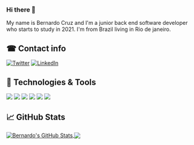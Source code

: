 ### Hi there 👋

My name is Bernardo Cruz and I'm a junior back end software developer who starts to study in 2021. I'm from Brazil living in Rio de janeiro. 

##  ☎ Contact info

[![Twitter][1.2]][1] [![LinkedIn][3.2]][3]

## 🔧 Technologies & Tools
![](https://img.shields.io/badge/Code-JavaScript-informational?style=flat&logo=javascript&logoColor=white&color=2bbc8a)
![](https://img.shields.io/badge/Code-TypeScript-informational?style=flat&logo=typescript&logoColor=white&color=2bbc8a)
![](https://img.shields.io/badge/Framework-Nodejs-informational?style=flat&logo=nodejs&logoColor=white&color=2bbc8a)
![](https://img.shields.io/badge/Tools-Nestjs-informational?style=flat&logo=nestjs&logoColor=white&color=2bbc8a)
![](https://img.shields.io/badge/Tools-PostgreSQL-informational?style=flat&logo=postgresql&logoColor=white&color=2bbc8a)
![](https://img.shields.io/badge/Tools-Docker-informational?style=flat&logo=docker&logoColor=white&color=2bbc8a)

## &#x1f4c8; GitHub Stats

<a href="https://github.com/cruzbernardo/cruzbernardo">
  <img align="center" src="https://github-readme-stats.vercel.app/api?username=cruzbernardo&show_icons=true&line_height=27&count_private=true&title_color=ffffff&text_color=c9cacc&icon_color=2bbc8a&bg_color=1d1f21" alt="Bernardo's GitHub Stats" />
</a>

<a href="https://github.com/cruzbernardo/cruzbernardo">
  <img align="center" src="https://github-readme-stats.vercel.app/api/top-langs/?username=cruzbernardo&hide=java,html,tex&title_color=ffffff&text_color=c9cacc&icon_color=2bbc8a&bg_color=1d1f21&langs_count=3" />
</a>


<!-- icons with padding -->

[1.1]: http://i.imgur.com/tXSoThF.png (twitter icon with padding)


<!-- icons without padding -->

[1.2]: https://img.shields.io/badge/twitter-blue?style=flat&logo=twitter&labelColor=blue">
[3.2]: https://img.shields.io/badge/LinkedIn-blue?style=flat&logo=linkedin&labelColor=blue">


<!-- links to your social media accounts -->

[1]: https://twitter.com/berrrrnarrrrrdo
[3]: https://www.linkedin.com/in/bernardo-cruz
